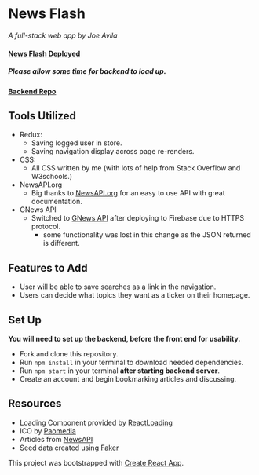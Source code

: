 # News Flash
*A full-stack web app by Joe Avila*
#### [News Flash Deployed](https://news-flash-50a6e.web.app/)
##### Please allow some time for backend to load up.
#### [Backend Repo](https://github.com/javila35/News-Flash-Backend)

## Tools Utilized
* Redux:
    * Saving logged user in store.
    * Saving navigation display across page re-renders.
* CSS: 
    * All CSS written by me (with lots of help from Stack Overflow and W3schools.)
* NewsAPI.org
    * Big thanks to [NewsAPI.org](https://newsapi.org/) for an easy to use API with great documentation.
* GNews API
    * Switched to [GNews API](https://gnews.io/) after deploying to Firebase due to HTTPS protocol.
        * some functionality was lost in this change as the JSON returned is different.

## Features to Add
* User will be able to save searches as a link in the navigation.
* Users can decide what topics they want as a ticker on their homepage.



## Set Up
**You will need to set up the backend, before the front end for usability.**
* Fork and clone this repository.
* Run ```npm install``` in your terminal to download needed dependencies.
* Run ```npm start``` in your terminal **after starting backend server**.
* Create an account and begin bookmarking articles and discussing.






## Resources
* Loading Component provided by [ReactLoading](https://github.com/fakiolinho/react-loading)
* ICO by [Paomedia](https://github.com/paomedia/small-n-flat)
* Articles from [NewsAPI](https://newsapi.org/)
* Seed data created using [Faker](https://github.com/faker-ruby/faker)



This project was bootstrapped with [Create React App](https://github.com/facebook/create-react-app).